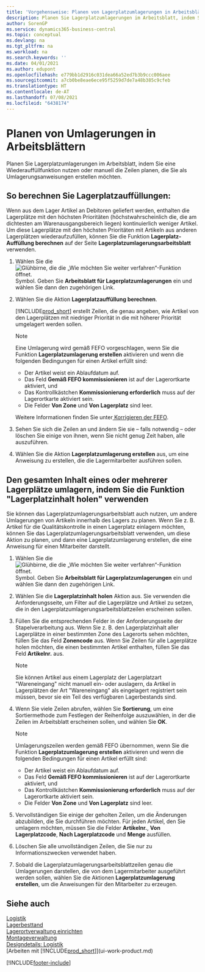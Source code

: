 ```yaml
---
title: 'Vorgehensweise: Planen von Lagerplatzumlagerungen in Arbeitsblättern | Microsoft Docs'
description: Planen Sie Lagerplatzumlagerungen im Arbeitsblatt, indem Sie eine Wiederauffüllfunktion nutzen oder manuell die Zeilen planen, die Sie als Umlagerungsanweisungen erstellen möchten.
author: SorenGP
ms.service: dynamics365-business-central
ms.topic: conceptual
ms.devlang: na
ms.tgt_pltfrm: na
ms.workload: na
ms.search.keywords: ''
ms.date: 04/01/2021
ms.author: edupont
ms.openlocfilehash: e779bb1d2916c031dea66a52ed7b3b9ccc006aee
ms.sourcegitcommit: a7cb0be8eae6ece95f5259d7de7a48b385c9cfeb
ms.translationtype: HT
ms.contentlocale: de-AT
ms.lasthandoff: 07/08/2021
ms.locfileid: "6438174"
---
```

# <a name="plan-warehouse-movements-in-worksheets"></a>Planen von Umlagerungen in Arbeitsblättern
Planen Sie Lagerplatzumlagerungen im Arbeitsblatt, indem Sie eine Wiederauffüllfunktion nutzen oder manuell die Zeilen planen, die Sie als Umlagerungsanweisungen erstellen möchten.  

## <a name="to-calculate-a-replenishment-movement"></a>So berechnen Sie Lagerplatzauffüllungen:  
Wenn aus dem Lager Artikel an Debitoren geliefert werden, enthalten die Lagerplätze mit den höchsten Prioritäten (höchstwahrscheinlich die, die am dichtesten am Warenausgangsbereich liegen) kontinuierlich weniger Artikel. Um diese Lagerplätze mit den höchsten Prioritäten mit Artikeln aus anderen Lagerplätzen wiederaufzufüllen, können Sie die Funktion **Lagerplatz-Auffüllung berechnen** auf der Seite **Lagerplatzumlagerungsarbeitsblatt** verwenden.

1.  Wählen Sie die ![Glühbirne, die die „Wie möchten Sie weiter verfahren“-Funktion öffnet.](media/ui-search/search_small.png "Tell Me-Funktion") Symbol. Geben Sie **Arbeitsblatt für Lagerplatzumlagerungen** ein und wählen Sie dann den zugehörigen Link.  
2.  Wählen Sie die Aktion **Lagerplatzauffüllung berechnen**.  

    [!INCLUDE[prod_short](includes/prod_short.md)] erstellt Zeilen, die genau angeben, wie Artikel von den Lagerplätzen mit niedriger Priorität in die mit höherer Priorität umgelagert werden sollen.  

    > [!NOTE]  
    >  Eine Umlagerung wird gemäß FEFO vorgeschlagen, wenn Sie die Funktion **Lagerplatzumlagerung erstellen** aktivieren und wenn die folgenden Bedingungen für einen Artikel erfüllt sind:  
    >   
    >  -   Der Artikel weist ein Ablaufdatum auf.  
    > -   Das Feld **Gemäß FEFO kommissionieren** ist auf der Lagerortkarte aktiviert, und  
    > -   Das Kontrollkästchen **Kommissionierung erforderlich** muss auf der Lagerortkarte aktiviert sein.  
    > -   Die Felder **Von Zone** und **Von Lagerplatz** sind leer.  

    Weitere Informationen finden Sie unter[ Korrigieren der FEFO](warehouse-picking-by-fefo.md).  

3.  Sehen Sie sich die Zeilen an und ändern Sie sie – falls notwendig – oder löschen Sie einige von ihnen, wenn Sie nicht genug Zeit haben, alle auszuführen.  
4.  Wählen Sie die Aktion **Lagerplatzumlagerung erstellen** aus, um eine Anweisung zu erstellen, die die Lagermitarbeiter ausführen sollen.  

## <a name="to-move-the-entire-contents-of-one-or-more-bins-by-using-the-get-bin-content-function"></a>Den gesamten Inhalt eines oder mehrerer Lagerplätze umlagern, indem Sie die Funktion "Lagerplatzinhalt holen" verwenden  
Sie können das Lagerplatzumlagerungsarbeitsblatt auch nutzen, um andere Umlagerungen von Artikeln innerhalb des Lagers zu planen. Wenn Sie z. B. Artikel für die Qualitätskontrolle in einen Lagerplatz einlagern möchten, können Sie das Lagerplatzumlagerungsarbeitsblatt verwenden, um diese Aktion zu planen, und dann eine Lagerplatzumlagerung erstellen, die eine Anweisung für einen Mitarbeiter darstellt.  

1.  Wählen Sie die ![Glühbirne, die die „Wie möchten Sie weiter verfahren“-Funktion öffnet.](media/ui-search/search_small.png "Tell Me-Funktion") Symbol. Geben Sie **Arbeitsblatt für Lagerplatzumlagerungen** ein und wählen Sie dann den zugehörigen Link.  
2.  Wählen Sie die **Lagerplatzinhalt holen** Aktion aus. Sie verwenden die Anforderungsseite, um Filter auf die Lagerplätze und Artikel zu setzen, die in den Lagerplatzumlagerungsarbeitsblattzeilen erscheinen sollen.  
3.  Füllen Sie die entsprechenden Felder in der Anforderungsseite der Stapelverarbeitung aus. Wenn Sie z. B. den Lagerplatzinhalt aller Lagerplätze in einer bestimmten Zone des Lagerorts sehen möchten, füllen Sie das Feld **Zonencode** aus. Wenn Sie Zeilen für alle Lagerplätze holen möchten, die einen bestimmten Artikel enthalten, füllen Sie das Feld **Artikelnr.** aus.  

    > [!NOTE]  
    >  Sie können Artikel aus einem Lagerplatz der Lagerplatzart "Wareneingang" nicht manuell ein- oder auslagern, da Artikel in Lagerplätzen der Art "Wareneingang" als eingelagert registriert sein müssen, bevor sie ein Teil des verfügbaren Lagerbestands sind.  

4.  Wenn Sie viele Zeilen abrufen, wählen Sie **Sortierung**, um eine Sortiermethode zum Festlegen der Reihenfolge auszuwählen, in der die Zeilen im Arbeitsblatt erscheinen sollen, und wählen Sie **OK**.  

    > [!NOTE]  
    >  Umlagerungszeilen werden gemäß FEFO übernommen, wenn Sie die Funktion **Lagerplatzumlagerung erstellen** aktivieren und wenn die folgenden Bedingungen für einen Artikel erfüllt sind:  
    >   
    >  -   Der Artikel weist ein Ablaufdatum auf.  
    > -   Das Feld **Gemäß FEFO kommissionieren** ist auf der Lagerortkarte aktiviert, und  
    > -   Das Kontrollkästchen **Kommissionierung erforderlich** muss auf der Lagerortkarte aktiviert sein.  
    > -   Die Felder **Von Zone** und **Von Lagerplatz** sind leer.  

5.  Vervollständigen Sie einige der geholten Zeilen, um die Änderungen abzubilden, die Sie durchführen möchten. Für jeden Artikel, den Sie umlagern möchten, müssen Sie die Felder **Artikelnr.**, **Von Lagerplatzcode**, **Nach Lagerplatzcode** und **Menge** ausfüllen.  
6.  Löschen Sie alle unvollständigen Zeilen, die Sie nur zu Informationszwecken verwendet haben.  
7.  Sobald die Lagerplatzumlagerungsarbeitsblattzeilen genau die Umlagerungen darstellen, die von dem Lagermitarbeiter ausgeführt werden sollen, wählen Sie die Aktionen **Lagerplatzumlagerung erstellen**, um die Anweisungen für den Mitarbeiter zu erzeugen.  

## <a name="see-also"></a>Siehe auch  
[Logistik](warehouse-manage-warehouse.md)  
[Lagerbesttand](inventory-manage-inventory.md)  
[Lagerortverwaltung einrichten](warehouse-setup-warehouse.md)     
[Montageverwaltung](assembly-assemble-items.md)    
[Designdetails: Logistik](design-details-warehouse-management.md)  
[Arbeiten mit [!INCLUDE[prod_short](includes/prod_short.md)]](ui-work-product.md)


[!INCLUDE[footer-include](includes/footer-banner.md)]